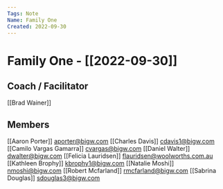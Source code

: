 ```yaml
---
Tags: Note
Name: Family One
Created: 2022-09-30
---
```

# Family One - [[2022-09-30]]
## Coach / Facilitator
[[Brad Wainer]]

## Members
[[Aaron Porter]] <aporter@bigw.com>
[[Charles Davis]] <cdavis1@bigw.com>
[[Camilo Vargas Gamarra]] <cvargas@bigw.com>
[[Daniel Walter]] <dwalter@bigw.com>
[[Felicia Lauridsen]] <flauridsen@woolworths.com.au>
[[Kathleen Brophy]] <kbrophy1@bigw.com>
[[Natalie Moshi]] <nmoshi@bigw.com>
[[Robert Mcfarland]] <rmcfarland@bigw.com>
[[Sabrina Douglas]] <sdouglas3@bigw.com>

